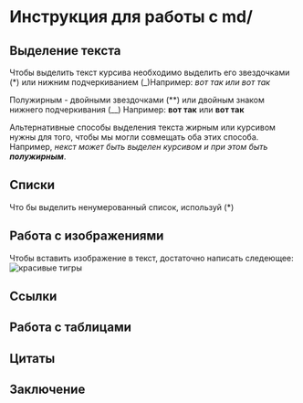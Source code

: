# Инструкция для работы с  md/

## Выделение текста 

Чтобы выделить текст курсива необходимо выделить его звездочками (*) или нижним подчеркиванием (_)Например: 
*вот так*
_или вот так_

Полужирным - двойными звездочками (**) или двойным знаком нижнего подчеркивания (__) Например: 
**вот так** или __вот так__

Альтернативные способы выделения текста жирным или курсивом нужны для того, чтобы мы могли совмещать оба этих способа. Например, _некст может быть выделен курсивом и при этом быть **полужирным**_.

## Списки 
Что бы выделить ненумерованный список, используй (*)
## Работа с изображениями 


Чтобы вставить изображение в текст, достаточно написать следeющее:
![красивые тигры](i.webp)

## Ссылки 

## Работа с таблицами 

## Цитаты 

## Заключение 